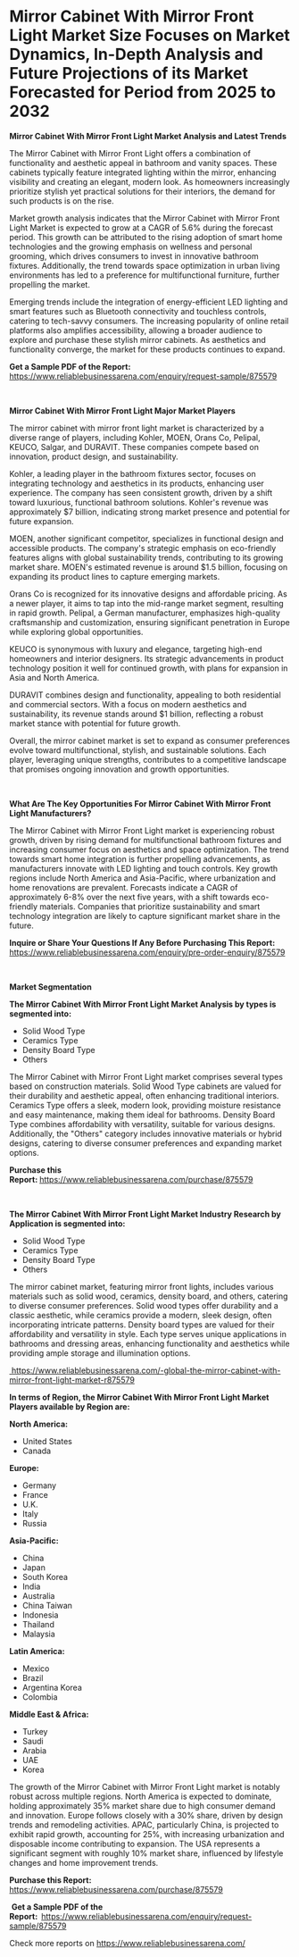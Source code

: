 <p><h1>Mirror Cabinet With Mirror Front Light Market Size Focuses on Market Dynamics, In-Depth Analysis and Future Projections of its Market Forecasted for Period from 2025 to 2032</h1></p><p><strong>Mirror Cabinet With Mirror Front Light Market Analysis and Latest Trends</strong></p>
<p><p>The Mirror Cabinet with Mirror Front Light offers a combination of functionality and aesthetic appeal in bathroom and vanity spaces. These cabinets typically feature integrated lighting within the mirror, enhancing visibility and creating an elegant, modern look. As homeowners increasingly prioritize stylish yet practical solutions for their interiors, the demand for such products is on the rise.</p><p>Market growth analysis indicates that the Mirror Cabinet with Mirror Front Light Market is expected to grow at a CAGR of 5.6% during the forecast period. This growth can be attributed to the rising adoption of smart home technologies and the growing emphasis on wellness and personal grooming, which drives consumers to invest in innovative bathroom fixtures. Additionally, the trend towards space optimization in urban living environments has led to a preference for multifunctional furniture, further propelling the market.</p><p>Emerging trends include the integration of energy-efficient LED lighting and smart features such as Bluetooth connectivity and touchless controls, catering to tech-savvy consumers. The increasing popularity of online retail platforms also amplifies accessibility, allowing a broader audience to explore and purchase these stylish mirror cabinets. As aesthetics and functionality converge, the market for these products continues to expand.</p></p>
<p><strong>Get a Sample PDF of the Report:&nbsp;</strong> <a href="https://www.reliablebusinessarena.com/enquiry/request-sample/875579?utm_campaign=3021&utm_medium=2&utm_source=Github&utm_content=ia&utm_term=21032025&utm_id=mirror-cabinet-with-mirror-front-light">https://www.reliablebusinessarena.com/enquiry/request-sample/875579</a></p>
<p>&nbsp;</p>
<p><strong>Mirror Cabinet With Mirror Front Light Major Market Players</strong></p>
<p><p>The mirror cabinet with mirror front light market is characterized by a diverse range of players, including Kohler, MOEN, Orans Co, Pelipal, KEUCO, Salgar, and DURAVIT. These companies compete based on innovation, product design, and sustainability.</p><p>Kohler, a leading player in the bathroom fixtures sector, focuses on integrating technology and aesthetics in its products, enhancing user experience. The company has seen consistent growth, driven by a shift toward luxurious, functional bathroom solutions. Kohler's revenue was approximately $7 billion, indicating strong market presence and potential for future expansion.</p><p>MOEN, another significant competitor, specializes in functional design and accessible products. The company's strategic emphasis on eco-friendly features aligns with global sustainability trends, contributing to its growing market share. MOEN's estimated revenue is around $1.5 billion, focusing on expanding its product lines to capture emerging markets.</p><p>Orans Co is recognized for its innovative designs and affordable pricing. As a newer player, it aims to tap into the mid-range market segment, resulting in rapid growth. Pelipal, a German manufacturer, emphasizes high-quality craftsmanship and customization, ensuring significant penetration in Europe while exploring global opportunities.</p><p>KEUCO is synonymous with luxury and elegance, targeting high-end homeowners and interior designers. Its strategic advancements in product technology position it well for continued growth, with plans for expansion in Asia and North America.</p><p>DURAVIT combines design and functionality, appealing to both residential and commercial sectors. With a focus on modern aesthetics and sustainability, its revenue stands around $1 billion, reflecting a robust market stance with potential for future growth.</p><p>Overall, the mirror cabinet market is set to expand as consumer preferences evolve toward multifunctional, stylish, and sustainable solutions. Each player, leveraging unique strengths, contributes to a competitive landscape that promises ongoing innovation and growth opportunities.</p></p>
<p>&nbsp;</p>
<p><strong>What Are The Key Opportunities For Mirror Cabinet With Mirror Front Light Manufacturers?</strong></p>
<p><p>The Mirror Cabinet with Mirror Front Light market is experiencing robust growth, driven by rising demand for multifunctional bathroom fixtures and increasing consumer focus on aesthetics and space optimization. The trend towards smart home integration is further propelling advancements, as manufacturers innovate with LED lighting and touch controls. Key growth regions include North America and Asia-Pacific, where urbanization and home renovations are prevalent. Forecasts indicate a CAGR of approximately 6-8% over the next five years, with a shift towards eco-friendly materials. Companies that prioritize sustainability and smart technology integration are likely to capture significant market share in the future.</p></p>
<p><strong>Inquire or Share Your Questions If Any Before Purchasing This Report:</strong> <a href="https://www.reliablebusinessarena.com/enquiry/pre-order-enquiry/875579?utm_campaign=3021&utm_medium=2&utm_source=Github&utm_content=ia&utm_term=21032025&utm_id=mirror-cabinet-with-mirror-front-light">https://www.reliablebusinessarena.com/enquiry/pre-order-enquiry/875579</a></p>
<p>&nbsp;</p>
<p><strong>Market Segmentation</strong></p>
<p><strong>The Mirror Cabinet With Mirror Front Light Market Analysis by types is segmented into:</strong></p>
<p><ul><li>Solid Wood Type</li><li>Ceramics Type</li><li>Density Board Type</li><li>Others</li></ul></p>
<p><p>The Mirror Cabinet with Mirror Front Light market comprises several types based on construction materials. Solid Wood Type cabinets are valued for their durability and aesthetic appeal, often enhancing traditional interiors. Ceramics Type offers a sleek, modern look, providing moisture resistance and easy maintenance, making them ideal for bathrooms. Density Board Type combines affordability with versatility, suitable for various designs. Additionally, the "Others" category includes innovative materials or hybrid designs, catering to diverse consumer preferences and expanding market options.</p></p>
<p><strong>Purchase this Report:&nbsp;</strong><a href="https://www.reliablebusinessarena.com/purchase/875579?utm_campaign=3021&utm_medium=2&utm_source=Github&utm_content=ia&utm_term=21032025&utm_id=mirror-cabinet-with-mirror-front-light">https://www.reliablebusinessarena.com/purchase/875579</a></p>
<p>&nbsp;</p>
<p><strong>The Mirror Cabinet With Mirror Front Light Market Industry Research by Application is segmented into:</strong></p>
<p><ul><li>Solid Wood Type</li><li>Ceramics Type</li><li>Density Board Type</li><li>Others</li></ul></p>
<p><p>The mirror cabinet market, featuring mirror front lights, includes various materials such as solid wood, ceramics, density board, and others, catering to diverse consumer preferences. Solid wood types offer durability and a classic aesthetic, while ceramics provide a modern, sleek design, often incorporating intricate patterns. Density board types are valued for their affordability and versatility in style. Each type serves unique applications in bathrooms and dressing areas, enhancing functionality and aesthetics while providing ample storage and illumination options.</p></p>
<p><a href="https://www.reliablebusinessarena.com/-global-the-mirror-cabinet-with-mirror-front-light-market-r875579?utm_campaign=3021&utm_medium=2&utm_source=Github&utm_content=ia&utm_term=21032025&utm_id=mirror-cabinet-with-mirror-front-light">&nbsp;https://www.reliablebusinessarena.com/-global-the-mirror-cabinet-with-mirror-front-light-market-r875579</a></p>
<p><strong>In terms of Region, the Mirror Cabinet With Mirror Front Light Market Players available by Region are:</strong></p>
<p>
    <p> <strong> North America: </strong>
        <ul>
            <li>United States</li>
            <li>Canada</li>
        </ul>
        </p> 
    <p> <strong> Europe: </strong>
        <ul>
            <li>Germany</li>
            <li>France</li>
            <li>U.K.</li>
            <li>Italy</li>
            <li>Russia</li>
        </ul>
        </p> 
    <p> <strong> Asia-Pacific: </strong>
        <ul>
            <li>China</li>
            <li>Japan</li>
            <li>South Korea</li>
            <li>India</li>
            <li>Australia</li>
            <li>China Taiwan</li>
            <li>Indonesia</li>
            <li>Thailand</li>
            <li>Malaysia</li>
        </ul>
        </p> 
    <p> <strong> Latin America: </strong>
        <ul>
            <li>Mexico</li>
            <li>Brazil</li>
            <li>Argentina Korea</li>
            <li>Colombia</li>
        </ul>
        </p> 
    <p> <strong> Middle East & Africa: </strong>
        <ul>
            <li>Turkey</li>
            <li>Saudi</li>
            <li>Arabia</li>
            <li>UAE</li>
            <li>Korea</li>
        </ul>
    </p>
    </p>
<p><p>The growth of the Mirror Cabinet with Mirror Front Light market is notably robust across multiple regions. North America is expected to dominate, holding approximately 35% market share due to high consumer demand and innovation. Europe follows closely with a 30% share, driven by design trends and remodeling activities. APAC, particularly China, is projected to exhibit rapid growth, accounting for 25%, with increasing urbanization and disposable income contributing to expansion. The USA represents a significant segment with roughly 10% market share, influenced by lifestyle changes and home improvement trends.</p></p>
<p><strong>Purchase this Report: </strong><a href="https://www.reliablebusinessarena.com/purchase/875579?utm_campaign=3021&utm_medium=2&utm_source=Github&utm_content=ia&utm_term=21032025&utm_id=mirror-cabinet-with-mirror-front-light">https://www.reliablebusinessarena.com/purchase/875579</a></p>
<p>&nbsp;<strong>Get a Sample PDF of the Report:&nbsp;&nbsp;</strong><a href="https://www.reliablebusinessarena.com/enquiry/request-sample/875579?utm_campaign=3021&utm_medium=2&utm_source=Github&utm_content=ia&utm_term=21032025&utm_id=mirror-cabinet-with-mirror-front-light">https://www.reliablebusinessarena.com/enquiry/request-sample/875579</a></p>
<p><strong></strong></p>
<p>Check more reports on <a href="https://www.reliablebusinessarena.com/?utm_campaign=3021&utm_medium=2&utm_source=Github&utm_content=ia&utm_term=21032025&utm_id=mirror-cabinet-with-mirror-front-light">https://www.reliablebusinessarena.com/</a></p>